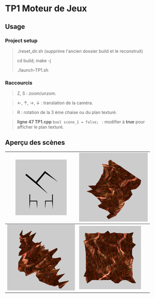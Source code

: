 # TP1 Moteur de Jeux

## Usage

### Project setup

> ./reset_dir.sh (supprime l'ancien dossier build et le reconstruit)
>
> cd build; make -j
>
> ./launch-TP1.sh

### Raccourcis

> Z, S : zoom/unzom.

> &#8592;, &#8593;, &#8594;, &#8595; :  translation de la caméra.

> R : rotation de la 3 ème chaise ou du plan texturé.

>**ligne 47 TP1.cpp** ``bool scene_1 = false;
>`` :  modifier à **true** pour afficher le plan texturé.

## Aperçu des scènes

| <img src="./screens/Chairs_1.png" style="zoom:33%;"/> | <img src="./screens/plane_1.png" style="zoom:33%;" /> |
| ----------------------------------------------------- | ----------------------------------------------------- |
| <img src="./screens/plane_2.png" style="zoom:33%;" /> | <img src="./screens/plane_3.png" style="zoom:33%;" /> |



